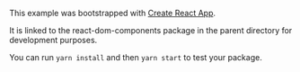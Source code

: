 This example was bootstrapped with [Create React App](https://github.com/facebook/create-react-app).

It is linked to the react-dom-components package in the parent directory for development purposes.

You can run `yarn install` and then `yarn start` to test your package.

